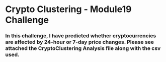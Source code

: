 # Crypto Clustering - Module19 Challenge

### In this challenge, I have predicted whether cryptocurrencies are affected by 24-hour or 7-day price changes. Please see attached the CryptoClustering Analysis file along with the csv used.
